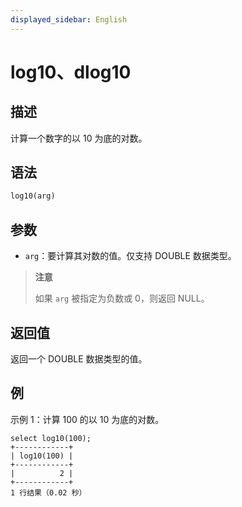 ```yaml
---
displayed_sidebar: English
---
```


# log10、dlog10

## 描述

计算一个数字的以 10 为底的对数。

## 语法

```SQL
log10(arg)
```

## 参数

- `arg`：要计算其对数的值。仅支持 DOUBLE 数据类型。

> **注意**
>
> 如果 `arg` 被指定为负数或 0，则返回 NULL。

## 返回值

返回一个 DOUBLE 数据类型的值。

## 例

示例 1：计算 100 的以 10 为底的对数。

```Plain
select log10(100);
+------------+
| log10(100) |
+------------+
|          2 |
+------------+
1 行结果（0.02 秒）